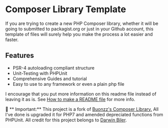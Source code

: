 Composer Library Template
=========================

If you are trying to create a new PHP Composer library, whether it will be going to submitted to packagist.org or just in your Github account, this template of files will surely help you make the process a lot easier and faster.

Features
--------

* PSR-4 autoloading compliant structure
* Unit-Testing with PHPUnit
* Comprehensive Guides and tutorial
* Easy to use to any framework or even a plain php file


I encourage that you put more information on this readme file instead of leaving it as is. See [How to make a README file](http://www.darwinbiler.com/designing-and-making-the-readme-file-for-your-github-repository/) for more info.  

:honeybee: ** Important:** This project is a fork of [Buonzz's Composer Library.](https://github.com/buonzz/composer-library-template) All I've done is upgraded it for PHP7 and amended depreciated functions from PHPUnit. All credit for this project belongs to [Darwin Biler](https://github.com/buonzz).
